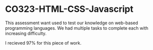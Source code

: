 # CO323-HTML-CSS-Javascript

This assessment want used to test our knowledge on web-based programming languages. We had multiple tasks to complete each with increasing difficulty.

I recieved 97% for this piece of work.
